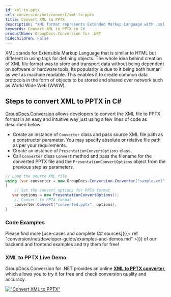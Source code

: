 ```yaml
---
id: xml-to-pptx
url: conversion/net/convert/xml-to-pptx
title: Convert XML to PPTX
description: "XML format represents Extended Markup Language with .xml extension. Learn how to convert XML to PPTX file programmatically in C# language using GroupDocs.Conversion for .NET library."
keywords: Convert XML to PPTX in C#
productName: GroupDocs.Conversion for .NET
hideChildren: False
---
```


XML stands for Extensible Markup Language that is similar to HTML but different in using tags for defining objects. The whole idea behind creation of XML file format was to store and transport data without being dependent on software or hardware tools. Its popularity is due to it being both human as well as machine readable. This enables it to create common data protocols in the form of objects to be stored and shared over network such as World Wide Web (WWW).

## Steps to convert XML to PPTX in C#

[GroupDocs.Conversion](https://products.groupdocs.com/conversion/net) allows developers to convert the XML file to PPTX format in an easy and intuitive way just using a few lines of code as described below:

* Create an instance of `Converter` class and pass source XML file path as a constructor parameter. You may specify absolute or relative file path as per your requirements. 
* Create an instance of `PresentationConvertOptions` class.
* Call `Converter` class `Convert` method and pass the filename for the converted PPTX file and the `PresentationConvertOptions` object from the previous step as parameters.

```csharp
// Load the source XML file
using (var converter = new GroupDocs.Conversion.Converter("sample.xml"))
{
    // Set the convert options for PPTX format
   var options = new PresentationConvertOptions();
    // Convert to PPTX format
    converter.Convert("converted.pptx", options);
}
```

### Code Examples

Please find more [use-cases and complete C# sources]({{< ref "conversion/net/developer-guide/examples-and-demos.md" >}}) of our backend and frontend examples and try them for free!

### XML to PPTX Live Demo

GroupDocs.Conversion for .NET provides an online [**XML to PPTX converter**](https://products.groupdocs.app/conversion/xml-to-pptx), which allows you to try it for free and check conversion quality and accuracy.

[!["Convert XML to PPTX"](conversion/net/images/convert-to-pptx/convert-xml-to-pptx.png)](https://products.groupdocs.app/conversion/xml-to-pptx)